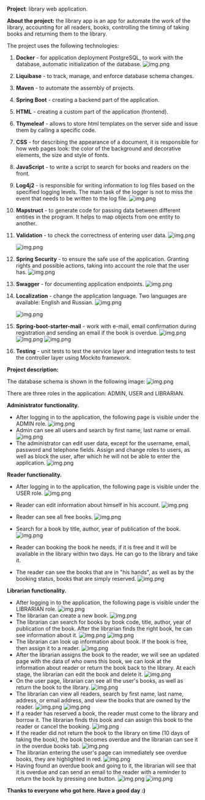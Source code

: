 **Project**: library web application.

**About the project:** the library app is an app for automate the work of the library, accounting for all readers, books, controlling the timing of taking books and returning them to the library.

The project uses the following technologies:
1. **Docker** - for application deployment PostgreSQL, to work with the database, automatic initialization of the database.
   ![img.png](img/img1.png)
2. **Liquibase** - to track, manage, and enforce database schema changes.
3. **Maven** - to automate the assembly of projects.
4. **Spring Boot** - creating a backend part of the application.
5. **HTML** - creating a custom part of the application (frontend).
6. **Thymeleaf** - allows to store html templates on the server side and issue them by calling a specific code.
7. **CSS** - for describing the appearance of a document, it is responsible for how web pages look: the color of the background and decorative elements, the size and style of fonts.
8. **JavaScript** - to write a script to search for books and readers on the front.
9. **Log4j2** - is responsible for writing information to log files based on the specified logging levels. The main task of the logger is not to miss the event that needs to be written to the log file.
   ![img.png](img/img2.png)
10. **Mapstruct** - to generate code for passing data between different entities in the program. It helps to map objects from one entity to another.
11. **Validation** - to check the correctness of entering user data.
    ![img.png](img/img3.png)

    ![img.png](img/img4.png)
12. **Spring Security** - to ensure the safe use of the application. Granting rights and possible actions, taking into account the role that the user has.
    ![img.png](img/img5.png)
13. **Swagger** - for documenting application endpoints.
    ![img.png](img/img6.png)
14. **Localization** - change the application language. Two languages are available: English and Russian.
    ![img.png](img/img7.png)   

    ![img.png](img/img8.png)  
15. **Spring-boot-starter-mail** - work with e-mail, email confirmation during registration and sending an email if the book is overdue.
    ![img.png](img/img9.png)
    ![img.png](img/img10.png)
    ![img.png](img/img11.png)
16. **Testing** - unit tests to test the service layer and integration tests to test the controller layer using Mockito framework.

**Project description:** 

The database schema is shown in the following image:
    ![img.png](img/img12.png)

There are three roles in the application: ADMIN, USER and LIBRARIAN.

**Administrator functionality.**

 - After logging in to the application, the following page is visible under the ADMIN role.
    ![img.png](img/img13.png)
 - Admin can see all users and search by first name, last name or email.
    ![img.png](img/img14.png)
 - The administrator can edit user data, except for the username, email, password and telephone fields. Assign and change roles to users, as well as block the user, after which he will not be able to enter the application.
    ![img.png](img/img15.png)

**Reader functionality.**

 - After logging in to the application, the following page is visible under the USER role.
    ![img.png](img/img16.png)

 - Reader can edit information about himself in his account.
    ![img.png](img/img17.png)
 - Reader can see all free books.
   ![img.png](img/img18.png)
 - Search for a book by title, author, year of publication of the book.
   ![img.png](img/img19.png)
 - Reader can booking the book he needs, if it is free and it will be available in the library within two days. He can go to the library and take it.
 - The reader can see the books that are in "his hands", as well as by the booking status, books that are simply reserved.
   ![img.png](img/img20.png)

**Librarian functionality.**  
- After logging in to the application, the following page is visible under the LIBRARIAN role.
    ![img.png](img/img21.png)
- The librarian can create a new book.
    ![img.png](img/img22.png)
- The librarian can search for books by book code, title, author, year of publication of the book. After the librarian finds the right book, he can see information about it.
    ![img.png](img/img23.png)
    ![img.png](img/img24.png)
- The librarian can look up information about book. If the book is free, then assign it to a reader.
    ![img.png](img/img25.png)
- After the librarian assigns the book to the reader, we will see an updated page with the data of who owns this book, we can look at the information about reader or return the book back to the library. At each stage, the librarian can edit the book and delete it.
    ![img.png](img/img26.png)
- On the user page, librarian can see all the user's books, as well as return the book to the library.
    ![img.png](img/img27.png)
- The librarian can view all readers, search by first name, last name, address, or email address, and view the books that are owned by the reader.
    ![img.png](img/img28.png)
    ![img.png](img/img29.png)
- If a reader has reserved a book, the reader must come to the library and borrow it. The librarian finds this book and can assign this book to the reader or cancel the booking.
    ![img.png](img/img30.png)
- If the reader did not return the book to the library on time (10 days of taking the book), the book becomes overdue and the librarian can see it in the overdue books tab.
    ![img.png](img/img31.png)
- The librarian entering the user's page can immediately see overdue books, they are highlighted in red.
    ![img.png](img/img32.png)
- Having found an overdue book and going to it, the librarian will see that it is overdue and can send an email to the reader with a reminder to return the book by pressing one button.
    ![img.png](img/img33.png)
    ![img.png](img/img34.png)


**Thanks to everyone who got here. Have a good day :)**